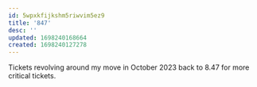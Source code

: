 ```yaml
---
id: 5wpxkfijkshm5riwvim5ez9
title: '847'
desc: ''
updated: 1698240168664
created: 1698240127278
---
```

Tickets revolving around my move in October 2023 back to 8.47 for more critical tickets.